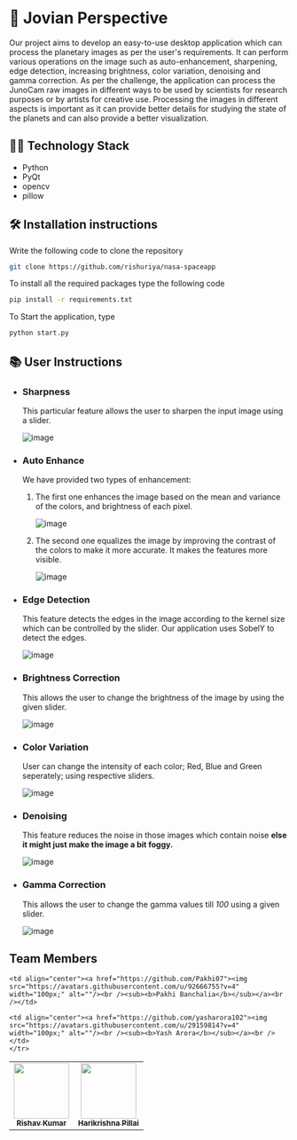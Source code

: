 
# 🚀 Jovian Perspective 

Our project aims to develop an easy-to-use desktop application which can process the planetary images as per the user's requirements. It can perform various operations on the image such as auto-enhancement, sharpening, edge detection, increasing brightness, color variation, denoising and gamma correction. As per the challenge, the application can process the JunoCam raw images in different ways to be used by scientists for research purposes or by artists for creative use. 
Processing the images in different aspects is important as it can provide better details for studying the state of the planets and can also provide a better visualization.
## 👩‍💻 Technology Stack
- Python
- PyQt
- opencv
- pillow
## 🛠 Installation instructions 

Write the following code to clone the repository
```bash
git clone https://github.com/rishuriya/nasa-spaceapp
```

To install all the required packages type the following code
```bash
pip install -r requirements.txt
```

To Start the application, type
```bash
python start.py
```
## 📚 User Instructions 

- ### Sharpness

    This particular feature allows the user to sharpen the input image using a slider.
    
    ![image](https://user-images.githubusercontent.com/91690484/193458062-a8f9295e-ba90-4ce2-9c61-ead0904b8d9e.png)

- ### Auto Enhance
    We have provided two types of enhancement: 
    
    1) The first one enhances the image based on the mean and variance of the colors, and brightness of each pixel.
    
        ![image](https://user-images.githubusercontent.com/91690484/193459988-6ac51381-6fd3-40af-90cd-a9036f415ce8.png)

    2) The second one equalizes the image by improving the contrast of the colors to make it more accurate. It makes the features more visible.
    
        ![image](https://user-images.githubusercontent.com/91690484/193460676-abbb6d19-a3b1-4725-bf97-ad4703e752eb.png)

- ### Edge Detection
    
    This feature detects the edges in the image according to the kernel size which can be controlled by the slider. Our application uses SobelY to detect the edges.
    
    ![image](https://user-images.githubusercontent.com/91690484/193458715-9a26ae6d-6d8a-4d84-bfb2-b88e6735e9ba.png)

- ### Brightness Correction
    
    This allows the user to change the brightness of the image by using the given slider.
    
    ![image](https://user-images.githubusercontent.com/91690484/193458763-3e48b8e7-bd48-419f-b686-e5325f0c6593.png)

- ### Color Variation

    User can change the intensity of each color; Red, Blue and Green seperately; using respective sliders.
    
    ![image](https://user-images.githubusercontent.com/91690484/193458825-52fca65f-592a-469d-92f2-edb299ad5271.png)

- ### Denoising

    This feature reduces the noise in those images which contain noise **else it might just make the image a bit foggy.**
    
    ![image](https://user-images.githubusercontent.com/91690484/193458873-48437c8d-2f41-4681-bb4e-76c8d8513398.png)

- ### Gamma Correction

    This allows the user to change the gamma values till *100* using a given slider.
    
    ![image](https://user-images.githubusercontent.com/91690484/193458962-31031598-333f-46b3-827b-030434555320.png)

## Team Members
<table>
    <tr>
    <td align="center"><a href="https://github.com/rishuriya"><img src="https://avatars.githubusercontent.com/u/85174423?v=4" width="100px;" alt=""/><br /><sub><b>Rishav Kumar</b></sub></a><br /></td>
    <td align="center"><a href="https://github.com/Harikrishna-AL"><img src="https://avatars.githubusercontent.com/u/91690484?v=4" width="100px;" alt=""/><br /><sub><b>Harikrishna Pillai</b></sub></a><br /></td>

    <td align="center"><a href="https://github.com/Pakhi07"><img src="https://avatars.githubusercontent.com/u/92666755?v=4" width="100px;" alt=""/><br /><sub><b>Pakhi Banchalia</b></sub></a><br /></td>

    <td align="center"><a href="https://github.com/yasharora102"><img src="https://avatars.githubusercontent.com/u/29159814?v=4" width="100px;" alt=""/><br /><sub><b>Yash Arora</b></sub></a><br /></td>
    </tr>
</table>


